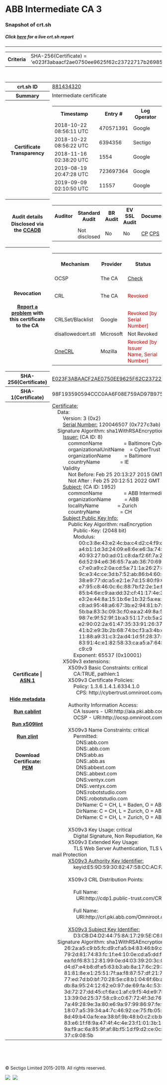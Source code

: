 # ABB Intermediate CA 3
### Snapshot of crt.sh
##### Click [here](https://crt.sh/?q=E023F3ABAACF2AE0750EE9625F62C23722717B26985210FC78E6D0F255DF4962) for a live crt.sh report

---
<!DOCTYPE HTML PUBLIC "-//W3C//DTD HTML 4.0 Transitional//EN">
<HTML>

<BODY>

<TABLE>
  <TR>
    <TH class="outer">Criteria</TH>
    <TD class="outer">SHA-256(Certificate) = 'e023f3abaacf2ae0750ee9625f62c23722717b26985210fc78e6d0f255df4962'</TD>
  </TR>
</TABLE>
<BR>
<TABLE>
  <TR>
    <TH class="outer">crt.sh ID</TH>
    <TD class="outer"><A href="?id=881434320">881434320</A></TD>
  </TR>
  <TR>
    <TH class="outer">Summary</TH>
    <TD class="outer">Intermediate certificate</TD>
  </TR>
  <TR>
    <TH class="outer">Certificate<BR>Transparency</TH>
    <TD class="outer">
<TABLE class="options" style="margin-left:0px">
  <TR>
    <TH>Timestamp</TH>
    <TH>Entry #</TH>
    <TH>Log Operator</TH>
    <TH>Log URL</TH>
  </TR>
  <TR>
    <TD>2018-10-22&nbsp; <FONT class="small">08:56:11 UTC</FONT></TD>
    <TD>470571391</TD>
    <TD>Google</TD>
    <TD>https://ct.googleapis.com/rocketeer</TD>
  </TR>
  <TR>
    <TD>2018-10-22&nbsp; <FONT class="small">08:56:22 UTC</FONT></TD>
    <TD>6394356</TD>
    <TD>Sectigo</TD>
    <TD>https://dodo.ct.comodo.com</TD>
  </TR>
  <TR>
    <TD>2018-11-16&nbsp; <FONT class="small">02:38:20 UTC</FONT></TD>
    <TD>1554</TD>
    <TD>Google</TD>
    <TD>https://ct.googleapis.com/logs/argon2022</TD>
  </TR>
  <TR>
    <TD>2019-08-19&nbsp; <FONT class="small">20:47:28 UTC</FONT></TD>
    <TD>723697364</TD>
    <TD>Google</TD>
    <TD>https://ct.googleapis.com/pilot</TD>
  </TR>
  <TR>
    <TD>2019-09-09&nbsp; <FONT class="small">02:10:50 UTC</FONT></TD>
    <TD>11557</TD>
    <TD>Google</TD>
    <TD>https://ct.googleapis.com/logs/xenon2022</TD>
  </TR>
</TABLE>
    </TD>
  </TR>
  <TR>
    <TH class="outer">Audit details<BR>
      <DIV class="small" style="padding-top:3px">Disclosed via the
        <A href="//ccadb-public.secure.force.com/mozilla/PublicAllIntermediateCerts" target="_blank">CCADB</A></DIV>
    </TH>
    <TD class="outer">
<TABLE class="options" style="margin-left:0px">
  <TR>
    <TH>Auditor</TH>
    <TH>Standard Audit</TH>
    <TH>BR Audit</TH>
    <TH>EV SSL Audit</TH>
    <TH>Documents</TH>
    <TH>CCADB</TH>
    <TH>Root Owner / Certificate</TH>
  </TR>
  <TR>
    <TD style="vertical-align:middle"></TD>
    <TD>Not disclosed    <TD>No    <TD>No    <TD>
      <A href="https://content.digicert.com/wp-content/uploads/2019/04/DigiCert_CP_v418.pdf" target="blank">CP</A>
      <A href="https://content.digicert.com/wp-content/uploads/2019/04/DigiCert_CPS_v418.pdf" target="blank">CPS</A>
    </TD>
    <TD><A href="//ccadb.force.com/0011J00001JnbPMQAZ" target="_blank">0011J00001JnbPMQAZ</A></TD>
    <TD><A href="/?id=76">DigiCert</A></TD>
  </TR>
</TABLE>
    </TD>
  </TR>
  <TR>
    <TH class="outer">Revocation<BR><BR>
      <DIV class="small" style="padding-top:3px"><A href="?id=881434320&opt=problemreporting">Report a problem</A> with<BR>this certificate to the CA</DIV></TH>
    <TD class="outer">
      <TABLE class="options" style="margin-left:0px">
        <TR>
          <TH>Mechanism</TH>
          <TH>Provider</TH>
          <TH>Status</TH>
          <TH>Revocation Date</TH>
          <TH>Last Observed in CRL</TH>
          <TH>Last Checked <SPAN style="color:#CC0000;vertical-align:middle;font-size:70%;font-weight:normal">(Error)</SPAN></TH>
        </TR>
        <TR>
          <TD>OCSP</TD>
          <TD>The CA</TD>
          <TD><A href="?id=881434320&opt=ocsp">Check</A></TD>
          <TD><SPAN style="color:#888888">?</SPAN></TD>
          <TD><SPAN style="color:#888888">n/a</SPAN></TD>
          <TD><SPAN style="color:#888888">?</SPAN></TD>
        </TR>
        <TR>
          <TD>CRL</TD>
          <TD>The CA</TD>
          <TD><SPAN style="color:#CC0000">Revoked</SPAN></TD><TD>2018-10-25&nbsp; <FONT class="small">22:54:08 UTC</FONT></TD><TD>2019-11-27&nbsp; <FONT class="small">00:33:19 UTC</FONT></TD><TD>2019-12-04&nbsp; <FONT class="small">20:05:09 UTC</FONT></TD>
        </TR>
        <TR>
          <TD>CRLSet/Blacklist</TD>
          <TD>Google</TD>
          <TD><SPAN style="color:#CC0000">Revoked [by Serial Number]</SPAN></TD>
          <TD><SPAN style="color:#888888">n/a</SPAN></TD>
          <TD><SPAN style="color:#888888">n/a</SPAN></TD>
          <TD><SPAN style="color:#888888">n/a</SPAN></TD>
        </TR>
        <TR>
          <TD>disallowedcert.stl</TD>
          <TD>Microsoft</TD>
          <TD>Not Revoked</TD>
          <TD><SPAN style="color:#888888">n/a</SPAN></TD>
          <TD><SPAN style="color:#888888">n/a</SPAN></TD>
          <TD><SPAN style="color:#888888">n/a</SPAN></TD>
        </TR>
        <TR>
          <TD><A href="/mozilla-onecrl" target="_blank">OneCRL</A></TD>
          <TD>Mozilla</TD>
          <TD><SPAN style="color:#CC0000">Revoked [by Issuer Name, Serial Number]</SPAN></TD><TD>2018-11-02&nbsp; <FONT class="small">11:49:33 UTC</FONT></TD>
          <TD><SPAN style="color:#888888">n/a</SPAN></TD>
          <TD><SPAN style="color:#888888">n/a</SPAN></TD>
        </TR>
      </TABLE>
    </TD>
  </TR>
  <TR>
    <TH class="outer">SHA-256(Certificate)</TH>
    <TD class="outer"><A href="//censys.io/certificates/e023f3abaacf2ae0750ee9625f62c23722717b26985210fc78e6d0f255df4962">E023F3ABAACF2AE0750EE9625F62C23722717B26985210FC78E6D0F255DF4962</A></TD>
  </TR>
  <TR>
    <TH class="outer">SHA-1(Certificate)</TH>
    <TD class="outer">98F193590594CCC0AA6F08E759AD97B975DF38E3</TD>
  </TR>
  <TR>
    <TH class="outer">Certificate | <A href="?asn1=881434320">ASN.1</A>
      <SPAN class="small"><BR>
      <BR><BR><A href="?id=881434320&opt=nometadata">Hide metadata</A>
      <BR><BR><A href="?id=881434320&opt=cablint">Run cablint</A>
      <BR><BR><A href="?id=881434320&opt=x509lint">Run x509lint</A>
      <BR><BR><A href="?id=881434320&opt=zlint">Run zlint</A>
      <BR><BR><BR>Download Certificate: <A href="?d=881434320">PEM</A>
      </SPAN>
    </TH>
    <TD class="text"><A href="?d=881434320">Certificate:</A><BR>&nbsp;&nbsp;&nbsp;&nbsp;Data:<BR>&nbsp;&nbsp;&nbsp;&nbsp;&nbsp;&nbsp;&nbsp;&nbsp;Version:&nbsp;3&nbsp;(0x2)<BR>&nbsp;&nbsp;&nbsp;&nbsp;&nbsp;&nbsp;&nbsp;&nbsp;<A href="?serial=0727c3ab">Serial&nbsp;Number:</A>&nbsp;120046507&nbsp;(0x727c3ab)<BR>&nbsp;&nbsp;&nbsp;&nbsp;Signature&nbsp;Algorithm:&nbsp;sha1WithRSAEncryption<BR>&nbsp;&nbsp;&nbsp;&nbsp;&nbsp;&nbsp;&nbsp;&nbsp;<A href="?caid=8">Issuer:</A> <SPAN class="small">(CA ID: 8)</SPAN><BR>&nbsp;&nbsp;&nbsp;&nbsp;&nbsp;&nbsp;&nbsp;&nbsp;&nbsp;&nbsp;&nbsp;&nbsp;commonName&nbsp;&nbsp;&nbsp;&nbsp;&nbsp;&nbsp;&nbsp;&nbsp;&nbsp;&nbsp;&nbsp;&nbsp;&nbsp;&nbsp;&nbsp;&nbsp;=&nbsp;Baltimore&nbsp;CyberTrust&nbsp;Root<BR>&nbsp;&nbsp;&nbsp;&nbsp;&nbsp;&nbsp;&nbsp;&nbsp;&nbsp;&nbsp;&nbsp;&nbsp;organizationalUnitName&nbsp;&nbsp;&nbsp;&nbsp;=&nbsp;CyberTrust<BR>&nbsp;&nbsp;&nbsp;&nbsp;&nbsp;&nbsp;&nbsp;&nbsp;&nbsp;&nbsp;&nbsp;&nbsp;organizationName&nbsp;&nbsp;&nbsp;&nbsp;&nbsp;&nbsp;&nbsp;&nbsp;&nbsp;&nbsp;=&nbsp;Baltimore<BR>&nbsp;&nbsp;&nbsp;&nbsp;&nbsp;&nbsp;&nbsp;&nbsp;&nbsp;&nbsp;&nbsp;&nbsp;countryName&nbsp;&nbsp;&nbsp;&nbsp;&nbsp;&nbsp;&nbsp;&nbsp;&nbsp;&nbsp;&nbsp;&nbsp;&nbsp;&nbsp;&nbsp;=&nbsp;IE<BR>&nbsp;&nbsp;&nbsp;&nbsp;&nbsp;&nbsp;&nbsp;&nbsp;Validity<BR>&nbsp;&nbsp;&nbsp;&nbsp;&nbsp;&nbsp;&nbsp;&nbsp;&nbsp;&nbsp;&nbsp;&nbsp;Not&nbsp;Before:&nbsp;Feb&nbsp;25&nbsp;20:13:27&nbsp;2015&nbsp;GMT<BR>&nbsp;&nbsp;&nbsp;&nbsp;&nbsp;&nbsp;&nbsp;&nbsp;&nbsp;&nbsp;&nbsp;&nbsp;Not&nbsp;After&nbsp;:&nbsp;Feb&nbsp;25&nbsp;20:12:51&nbsp;2022&nbsp;GMT<BR>&nbsp;&nbsp;&nbsp;&nbsp;&nbsp;&nbsp;&nbsp;&nbsp;<A href="?caid=1952">Subject:</A> <SPAN class="small">(CA ID: 1952)</SPAN><BR>&nbsp;&nbsp;&nbsp;&nbsp;&nbsp;&nbsp;&nbsp;&nbsp;&nbsp;&nbsp;&nbsp;&nbsp;commonName&nbsp;&nbsp;&nbsp;&nbsp;&nbsp;&nbsp;&nbsp;&nbsp;&nbsp;&nbsp;&nbsp;&nbsp;&nbsp;&nbsp;&nbsp;&nbsp;=&nbsp;ABB&nbsp;Intermediate&nbsp;CA&nbsp;3<BR>&nbsp;&nbsp;&nbsp;&nbsp;&nbsp;&nbsp;&nbsp;&nbsp;&nbsp;&nbsp;&nbsp;&nbsp;organizationName&nbsp;&nbsp;&nbsp;&nbsp;&nbsp;&nbsp;&nbsp;&nbsp;&nbsp;&nbsp;=&nbsp;ABB<BR>&nbsp;&nbsp;&nbsp;&nbsp;&nbsp;&nbsp;&nbsp;&nbsp;&nbsp;&nbsp;&nbsp;&nbsp;localityName&nbsp;&nbsp;&nbsp;&nbsp;&nbsp;&nbsp;&nbsp;&nbsp;&nbsp;&nbsp;&nbsp;&nbsp;&nbsp;&nbsp;=&nbsp;Zurich<BR>&nbsp;&nbsp;&nbsp;&nbsp;&nbsp;&nbsp;&nbsp;&nbsp;&nbsp;&nbsp;&nbsp;&nbsp;countryName&nbsp;&nbsp;&nbsp;&nbsp;&nbsp;&nbsp;&nbsp;&nbsp;&nbsp;&nbsp;&nbsp;&nbsp;&nbsp;&nbsp;&nbsp;=&nbsp;CH<BR>&nbsp;&nbsp;&nbsp;&nbsp;&nbsp;&nbsp;&nbsp;&nbsp;<A href="?spkisha256=cb82ffbc2c0bc8aad63af12d061e0a5134f7ad55089cf876f327d28fcc04c62a">Subject&nbsp;Public&nbsp;Key&nbsp;Info:</A><BR>&nbsp;&nbsp;&nbsp;&nbsp;&nbsp;&nbsp;&nbsp;&nbsp;&nbsp;&nbsp;&nbsp;&nbsp;Public&nbsp;Key&nbsp;Algorithm:&nbsp;rsaEncryption<BR>&nbsp;&nbsp;&nbsp;&nbsp;&nbsp;&nbsp;&nbsp;&nbsp;&nbsp;&nbsp;&nbsp;&nbsp;&nbsp;&nbsp;&nbsp;&nbsp;Public-Key:&nbsp;(2048&nbsp;bit)<BR>&nbsp;&nbsp;&nbsp;&nbsp;&nbsp;&nbsp;&nbsp;&nbsp;&nbsp;&nbsp;&nbsp;&nbsp;&nbsp;&nbsp;&nbsp;&nbsp;Modulus:<BR>&nbsp;&nbsp;&nbsp;&nbsp;&nbsp;&nbsp;&nbsp;&nbsp;&nbsp;&nbsp;&nbsp;&nbsp;&nbsp;&nbsp;&nbsp;&nbsp;&nbsp;&nbsp;&nbsp;&nbsp;00:c3:8e:43:e2:4c:ba:c4:d2:c4:f9:d5:a5:a4:c3:<BR>&nbsp;&nbsp;&nbsp;&nbsp;&nbsp;&nbsp;&nbsp;&nbsp;&nbsp;&nbsp;&nbsp;&nbsp;&nbsp;&nbsp;&nbsp;&nbsp;&nbsp;&nbsp;&nbsp;&nbsp;a4:b1:1d:3d:24:09:e8:6e:e6:3a:74:64:3e:5c:ae:<BR>&nbsp;&nbsp;&nbsp;&nbsp;&nbsp;&nbsp;&nbsp;&nbsp;&nbsp;&nbsp;&nbsp;&nbsp;&nbsp;&nbsp;&nbsp;&nbsp;&nbsp;&nbsp;&nbsp;&nbsp;40:93:27:b0:ad:01:c8:da:f2:6f:7a:27:e9:17:b4:<BR>&nbsp;&nbsp;&nbsp;&nbsp;&nbsp;&nbsp;&nbsp;&nbsp;&nbsp;&nbsp;&nbsp;&nbsp;&nbsp;&nbsp;&nbsp;&nbsp;&nbsp;&nbsp;&nbsp;&nbsp;6d:52:94:e6:36:65:7a:ab:36:70:69:c8:0a:13:ec:<BR>&nbsp;&nbsp;&nbsp;&nbsp;&nbsp;&nbsp;&nbsp;&nbsp;&nbsp;&nbsp;&nbsp;&nbsp;&nbsp;&nbsp;&nbsp;&nbsp;&nbsp;&nbsp;&nbsp;&nbsp;c7:e0:a9:c2:0a:cd:5a:71:1a:26:27:81:5a:d0:b4:<BR>&nbsp;&nbsp;&nbsp;&nbsp;&nbsp;&nbsp;&nbsp;&nbsp;&nbsp;&nbsp;&nbsp;&nbsp;&nbsp;&nbsp;&nbsp;&nbsp;&nbsp;&nbsp;&nbsp;&nbsp;9c:e3:4c:ce:3d:b7:52:ab:86:b4:60:c6:15:6a:bc:<BR>&nbsp;&nbsp;&nbsp;&nbsp;&nbsp;&nbsp;&nbsp;&nbsp;&nbsp;&nbsp;&nbsp;&nbsp;&nbsp;&nbsp;&nbsp;&nbsp;&nbsp;&nbsp;&nbsp;&nbsp;38:e9:77:dc:a5:e2:1e:7d:15:80:f9:6b:7c:8e:a5:<BR>&nbsp;&nbsp;&nbsp;&nbsp;&nbsp;&nbsp;&nbsp;&nbsp;&nbsp;&nbsp;&nbsp;&nbsp;&nbsp;&nbsp;&nbsp;&nbsp;&nbsp;&nbsp;&nbsp;&nbsp;e7:95:c8:46:0c:6c:88:7b:f2:2e:1e:f7:4b:9e:13:<BR>&nbsp;&nbsp;&nbsp;&nbsp;&nbsp;&nbsp;&nbsp;&nbsp;&nbsp;&nbsp;&nbsp;&nbsp;&nbsp;&nbsp;&nbsp;&nbsp;&nbsp;&nbsp;&nbsp;&nbsp;85:b4:6e:c9:aa:dd:32:cf:41:17:4e:30:eb:d3:6d:<BR>&nbsp;&nbsp;&nbsp;&nbsp;&nbsp;&nbsp;&nbsp;&nbsp;&nbsp;&nbsp;&nbsp;&nbsp;&nbsp;&nbsp;&nbsp;&nbsp;&nbsp;&nbsp;&nbsp;&nbsp;e3:2e:44:8a:15:1b:6e:1b:32:5a:ea:98:a7:4c:af:<BR>&nbsp;&nbsp;&nbsp;&nbsp;&nbsp;&nbsp;&nbsp;&nbsp;&nbsp;&nbsp;&nbsp;&nbsp;&nbsp;&nbsp;&nbsp;&nbsp;&nbsp;&nbsp;&nbsp;&nbsp;c8:ad:95:48:a6:67:3b:e2:94:81:b7:bf:7a:ff:96:<BR>&nbsp;&nbsp;&nbsp;&nbsp;&nbsp;&nbsp;&nbsp;&nbsp;&nbsp;&nbsp;&nbsp;&nbsp;&nbsp;&nbsp;&nbsp;&nbsp;&nbsp;&nbsp;&nbsp;&nbsp;5b:ba:83:3c:09:3c:f0:ea:a2:49:8a:5b:4b:b0:3e:<BR>&nbsp;&nbsp;&nbsp;&nbsp;&nbsp;&nbsp;&nbsp;&nbsp;&nbsp;&nbsp;&nbsp;&nbsp;&nbsp;&nbsp;&nbsp;&nbsp;&nbsp;&nbsp;&nbsp;&nbsp;98:7e:9f:52:9f:1b:a3:51:17:cb:5a:25:6e:60:db:<BR>&nbsp;&nbsp;&nbsp;&nbsp;&nbsp;&nbsp;&nbsp;&nbsp;&nbsp;&nbsp;&nbsp;&nbsp;&nbsp;&nbsp;&nbsp;&nbsp;&nbsp;&nbsp;&nbsp;&nbsp;e2:90:02:2a:61:47:35:33:91:26:37:29:b8:d4:b1:<BR>&nbsp;&nbsp;&nbsp;&nbsp;&nbsp;&nbsp;&nbsp;&nbsp;&nbsp;&nbsp;&nbsp;&nbsp;&nbsp;&nbsp;&nbsp;&nbsp;&nbsp;&nbsp;&nbsp;&nbsp;41:b2:e9:3b:2b:68:74:bc:f3:a3:4b:d9:10:59:16:<BR>&nbsp;&nbsp;&nbsp;&nbsp;&nbsp;&nbsp;&nbsp;&nbsp;&nbsp;&nbsp;&nbsp;&nbsp;&nbsp;&nbsp;&nbsp;&nbsp;&nbsp;&nbsp;&nbsp;&nbsp;11:88:a9:31:c3:2a:d4:1d:5f:28:37:eb:45:f2:6e:<BR>&nbsp;&nbsp;&nbsp;&nbsp;&nbsp;&nbsp;&nbsp;&nbsp;&nbsp;&nbsp;&nbsp;&nbsp;&nbsp;&nbsp;&nbsp;&nbsp;&nbsp;&nbsp;&nbsp;&nbsp;83:91:4c:e1:82:58:33:ca:a5:a7:64:81:d8:5a:74:<BR>&nbsp;&nbsp;&nbsp;&nbsp;&nbsp;&nbsp;&nbsp;&nbsp;&nbsp;&nbsp;&nbsp;&nbsp;&nbsp;&nbsp;&nbsp;&nbsp;&nbsp;&nbsp;&nbsp;&nbsp;c9:c9<BR>&nbsp;&nbsp;&nbsp;&nbsp;&nbsp;&nbsp;&nbsp;&nbsp;&nbsp;&nbsp;&nbsp;&nbsp;&nbsp;&nbsp;&nbsp;&nbsp;Exponent:&nbsp;65537&nbsp;(0x10001)<BR>&nbsp;&nbsp;&nbsp;&nbsp;&nbsp;&nbsp;&nbsp;&nbsp;X509v3&nbsp;extensions:<BR>&nbsp;&nbsp;&nbsp;&nbsp;&nbsp;&nbsp;&nbsp;&nbsp;&nbsp;&nbsp;&nbsp;&nbsp;X509v3&nbsp;Basic&nbsp;Constraints:&nbsp;critical<BR>&nbsp;&nbsp;&nbsp;&nbsp;&nbsp;&nbsp;&nbsp;&nbsp;&nbsp;&nbsp;&nbsp;&nbsp;&nbsp;&nbsp;&nbsp;&nbsp;CA:TRUE,&nbsp;pathlen:1<BR>&nbsp;&nbsp;&nbsp;&nbsp;&nbsp;&nbsp;&nbsp;&nbsp;&nbsp;&nbsp;&nbsp;&nbsp;X509v3&nbsp;Certificate&nbsp;Policies:&nbsp;<BR>&nbsp;&nbsp;&nbsp;&nbsp;&nbsp;&nbsp;&nbsp;&nbsp;&nbsp;&nbsp;&nbsp;&nbsp;&nbsp;&nbsp;&nbsp;&nbsp;Policy:&nbsp;1.3.6.1.4.1.6334.1.0<BR>&nbsp;&nbsp;&nbsp;&nbsp;&nbsp;&nbsp;&nbsp;&nbsp;&nbsp;&nbsp;&nbsp;&nbsp;&nbsp;&nbsp;&nbsp;&nbsp;&nbsp;&nbsp;CPS:&nbsp;http://cybertrust.omniroot.com/repository.cfm<BR><BR>&nbsp;&nbsp;&nbsp;&nbsp;&nbsp;&nbsp;&nbsp;&nbsp;&nbsp;&nbsp;&nbsp;&nbsp;Authority&nbsp;Information&nbsp;Access:&nbsp;<BR>&nbsp;&nbsp;&nbsp;&nbsp;&nbsp;&nbsp;&nbsp;&nbsp;&nbsp;&nbsp;&nbsp;&nbsp;&nbsp;&nbsp;&nbsp;&nbsp;CA&nbsp;Issuers&nbsp;-&nbsp;URI:http://aia.pki.abb.com/Omniroot.crt<BR>&nbsp;&nbsp;&nbsp;&nbsp;&nbsp;&nbsp;&nbsp;&nbsp;&nbsp;&nbsp;&nbsp;&nbsp;&nbsp;&nbsp;&nbsp;&nbsp;OCSP&nbsp;-&nbsp;URI:http://ocsp.omniroot.com/baltimoreroot<BR><BR>&nbsp;&nbsp;&nbsp;&nbsp;&nbsp;&nbsp;&nbsp;&nbsp;&nbsp;&nbsp;&nbsp;&nbsp;X509v3&nbsp;Name&nbsp;Constraints:&nbsp;critical<BR>&nbsp;&nbsp;&nbsp;&nbsp;&nbsp;&nbsp;&nbsp;&nbsp;&nbsp;&nbsp;&nbsp;&nbsp;&nbsp;&nbsp;&nbsp;&nbsp;Permitted:<BR>&nbsp;&nbsp;&nbsp;&nbsp;&nbsp;&nbsp;&nbsp;&nbsp;&nbsp;&nbsp;&nbsp;&nbsp;&nbsp;&nbsp;&nbsp;&nbsp;&nbsp;&nbsp;DNS:abb.com<BR>&nbsp;&nbsp;&nbsp;&nbsp;&nbsp;&nbsp;&nbsp;&nbsp;&nbsp;&nbsp;&nbsp;&nbsp;&nbsp;&nbsp;&nbsp;&nbsp;&nbsp;&nbsp;DNS:.abb.com<BR>&nbsp;&nbsp;&nbsp;&nbsp;&nbsp;&nbsp;&nbsp;&nbsp;&nbsp;&nbsp;&nbsp;&nbsp;&nbsp;&nbsp;&nbsp;&nbsp;&nbsp;&nbsp;DNS:abb.as<BR>&nbsp;&nbsp;&nbsp;&nbsp;&nbsp;&nbsp;&nbsp;&nbsp;&nbsp;&nbsp;&nbsp;&nbsp;&nbsp;&nbsp;&nbsp;&nbsp;&nbsp;&nbsp;DNS:.abb.as<BR>&nbsp;&nbsp;&nbsp;&nbsp;&nbsp;&nbsp;&nbsp;&nbsp;&nbsp;&nbsp;&nbsp;&nbsp;&nbsp;&nbsp;&nbsp;&nbsp;&nbsp;&nbsp;DNS:abbext.com<BR>&nbsp;&nbsp;&nbsp;&nbsp;&nbsp;&nbsp;&nbsp;&nbsp;&nbsp;&nbsp;&nbsp;&nbsp;&nbsp;&nbsp;&nbsp;&nbsp;&nbsp;&nbsp;DNS:.abbext.com<BR>&nbsp;&nbsp;&nbsp;&nbsp;&nbsp;&nbsp;&nbsp;&nbsp;&nbsp;&nbsp;&nbsp;&nbsp;&nbsp;&nbsp;&nbsp;&nbsp;&nbsp;&nbsp;DNS:ventyx.com<BR>&nbsp;&nbsp;&nbsp;&nbsp;&nbsp;&nbsp;&nbsp;&nbsp;&nbsp;&nbsp;&nbsp;&nbsp;&nbsp;&nbsp;&nbsp;&nbsp;&nbsp;&nbsp;DNS:.ventyx.com<BR>&nbsp;&nbsp;&nbsp;&nbsp;&nbsp;&nbsp;&nbsp;&nbsp;&nbsp;&nbsp;&nbsp;&nbsp;&nbsp;&nbsp;&nbsp;&nbsp;&nbsp;&nbsp;DNS:robotstudio.com<BR>&nbsp;&nbsp;&nbsp;&nbsp;&nbsp;&nbsp;&nbsp;&nbsp;&nbsp;&nbsp;&nbsp;&nbsp;&nbsp;&nbsp;&nbsp;&nbsp;&nbsp;&nbsp;DNS:.robotstudio.com<BR>&nbsp;&nbsp;&nbsp;&nbsp;&nbsp;&nbsp;&nbsp;&nbsp;&nbsp;&nbsp;&nbsp;&nbsp;&nbsp;&nbsp;&nbsp;&nbsp;&nbsp;&nbsp;DirName:&nbsp;C&nbsp;=&nbsp;CH,&nbsp;L&nbsp;=&nbsp;Baden,&nbsp;O&nbsp;=&nbsp;ABB&nbsp;Information&nbsp;Systems&nbsp;Ltd.<BR>&nbsp;&nbsp;&nbsp;&nbsp;&nbsp;&nbsp;&nbsp;&nbsp;&nbsp;&nbsp;&nbsp;&nbsp;&nbsp;&nbsp;&nbsp;&nbsp;&nbsp;&nbsp;DirName:&nbsp;C&nbsp;=&nbsp;CH,&nbsp;L&nbsp;=&nbsp;Zurich,&nbsp;O&nbsp;=&nbsp;ABB&nbsp;Technology&nbsp;Ltd.<BR>&nbsp;&nbsp;&nbsp;&nbsp;&nbsp;&nbsp;&nbsp;&nbsp;&nbsp;&nbsp;&nbsp;&nbsp;&nbsp;&nbsp;&nbsp;&nbsp;&nbsp;&nbsp;DirName:&nbsp;C&nbsp;=&nbsp;CH,&nbsp;L&nbsp;=&nbsp;Zurich,&nbsp;O&nbsp;=&nbsp;ABB<BR><BR>&nbsp;&nbsp;&nbsp;&nbsp;&nbsp;&nbsp;&nbsp;&nbsp;&nbsp;&nbsp;&nbsp;&nbsp;X509v3&nbsp;Key&nbsp;Usage:&nbsp;critical<BR>&nbsp;&nbsp;&nbsp;&nbsp;&nbsp;&nbsp;&nbsp;&nbsp;&nbsp;&nbsp;&nbsp;&nbsp;&nbsp;&nbsp;&nbsp;&nbsp;Digital&nbsp;Signature,&nbsp;Non&nbsp;Repudiation,&nbsp;Key&nbsp;Encipherment,&nbsp;Certificate&nbsp;Sign,&nbsp;CRL&nbsp;Sign<BR>&nbsp;&nbsp;&nbsp;&nbsp;&nbsp;&nbsp;&nbsp;&nbsp;&nbsp;&nbsp;&nbsp;&nbsp;X509v3&nbsp;Extended&nbsp;Key&nbsp;Usage:&nbsp;<BR>&nbsp;&nbsp;&nbsp;&nbsp;&nbsp;&nbsp;&nbsp;&nbsp;&nbsp;&nbsp;&nbsp;&nbsp;&nbsp;&nbsp;&nbsp;&nbsp;TLS&nbsp;Web&nbsp;Server&nbsp;Authentication,&nbsp;TLS&nbsp;Web&nbsp;Client&nbsp;Authentication,&nbsp;Code&nbsp;Signing,&nbsp;E-mail&nbsp;Protection<BR>&nbsp;&nbsp;&nbsp;&nbsp;&nbsp;&nbsp;&nbsp;&nbsp;&nbsp;&nbsp;&nbsp;&nbsp;<A href="?ski=e59d5930824758ccacfa085436867b3ab5044df0">X509v3&nbsp;Authority&nbsp;Key&nbsp;Identifier:</A><BR>&nbsp;&nbsp;&nbsp;&nbsp;&nbsp;&nbsp;&nbsp;&nbsp;&nbsp;&nbsp;&nbsp;&nbsp;&nbsp;&nbsp;&nbsp;&nbsp;keyid:E5:9D:59:30:82:47:58:CC:AC:FA:08:54:36:86:7B:3A:B5:04:4D:F0<BR><BR>&nbsp;&nbsp;&nbsp;&nbsp;&nbsp;&nbsp;&nbsp;&nbsp;&nbsp;&nbsp;&nbsp;&nbsp;X509v3&nbsp;CRL&nbsp;Distribution&nbsp;Points:&nbsp;<BR><BR>&nbsp;&nbsp;&nbsp;&nbsp;&nbsp;&nbsp;&nbsp;&nbsp;&nbsp;&nbsp;&nbsp;&nbsp;&nbsp;&nbsp;&nbsp;&nbsp;Full&nbsp;Name:<BR>&nbsp;&nbsp;&nbsp;&nbsp;&nbsp;&nbsp;&nbsp;&nbsp;&nbsp;&nbsp;&nbsp;&nbsp;&nbsp;&nbsp;&nbsp;&nbsp;&nbsp;&nbsp;URI:http://cdp1.public-trust.com/CRL/Omniroot2025.crl<BR><BR>&nbsp;&nbsp;&nbsp;&nbsp;&nbsp;&nbsp;&nbsp;&nbsp;&nbsp;&nbsp;&nbsp;&nbsp;&nbsp;&nbsp;&nbsp;&nbsp;Full&nbsp;Name:<BR>&nbsp;&nbsp;&nbsp;&nbsp;&nbsp;&nbsp;&nbsp;&nbsp;&nbsp;&nbsp;&nbsp;&nbsp;&nbsp;&nbsp;&nbsp;&nbsp;&nbsp;&nbsp;URI:http://crl.pki.abb.com/Omniroot.crl<BR><BR>&nbsp;&nbsp;&nbsp;&nbsp;&nbsp;&nbsp;&nbsp;&nbsp;&nbsp;&nbsp;&nbsp;&nbsp;<A href="?ski=d3cbd4d244758a17295ec6d7f403dbb26bb40c3a">X509v3&nbsp;Subject&nbsp;Key&nbsp;Identifier:</A><BR>&nbsp;&nbsp;&nbsp;&nbsp;&nbsp;&nbsp;&nbsp;&nbsp;&nbsp;&nbsp;&nbsp;&nbsp;&nbsp;&nbsp;&nbsp;&nbsp;D3:CB:D4:D2:44:75:8A:17:29:5E:C6:D7:F4:03:DB:B2:6B:B4:0C:3A<BR>&nbsp;&nbsp;&nbsp;&nbsp;Signature&nbsp;Algorithm:&nbsp;sha1WithRSAEncryption<BR>&nbsp;&nbsp;&nbsp;&nbsp;&nbsp;&nbsp;&nbsp;&nbsp;&nbsp;26:2a:a5:c9:b5:fc:d9:cf:a5:b4:83:46:b9:ca:87:b8:e2:d4:<BR>&nbsp;&nbsp;&nbsp;&nbsp;&nbsp;&nbsp;&nbsp;&nbsp;&nbsp;79:2d:81:74:83:fc:1f:e4:10:0e:cd:a5:dd:fa:93:9b:9b:f1:<BR>&nbsp;&nbsp;&nbsp;&nbsp;&nbsp;&nbsp;&nbsp;&nbsp;&nbsp;ea:fd:f6:83:12:81:99:0e:d4:03:39:20:3c:0d:fd:65:da:47:<BR>&nbsp;&nbsp;&nbsp;&nbsp;&nbsp;&nbsp;&nbsp;&nbsp;&nbsp;d4:d7:e4:b8:df:e5:63:b3:ab:8a:17:6c:29:30:cd:d4:67:39:<BR>&nbsp;&nbsp;&nbsp;&nbsp;&nbsp;&nbsp;&nbsp;&nbsp;&nbsp;81:81:8e:e1:25:51:7f:aa:f8:87:57:df:21:7f:c3:28:82:24:<BR>&nbsp;&nbsp;&nbsp;&nbsp;&nbsp;&nbsp;&nbsp;&nbsp;&nbsp;77:ed:7d:b0:bf:70:28:5e:c8:b1:04:6f:6b:a2:8e:00:3c:d5:<BR>&nbsp;&nbsp;&nbsp;&nbsp;&nbsp;&nbsp;&nbsp;&nbsp;&nbsp;db:8a:95:24:12:62:e0:97:de:69:fa:4c:53:55:15:3f:06:ca:<BR>&nbsp;&nbsp;&nbsp;&nbsp;&nbsp;&nbsp;&nbsp;&nbsp;&nbsp;3d:72:27:dd:45:cf:6a:c1:af:c9:f5:4d:e9:7b:82:46:db:a2:<BR>&nbsp;&nbsp;&nbsp;&nbsp;&nbsp;&nbsp;&nbsp;&nbsp;&nbsp;13:39:0d:25:37:58:c9:c0:67:72:4f:3d:76:b1:c6:ca:c3:49:<BR>&nbsp;&nbsp;&nbsp;&nbsp;&nbsp;&nbsp;&nbsp;&nbsp;&nbsp;7a:49:28:9e:3a:80:e6:9a:97:99:86:97:fe:fc:37:7c:47:f1:<BR>&nbsp;&nbsp;&nbsp;&nbsp;&nbsp;&nbsp;&nbsp;&nbsp;&nbsp;18:07:a5:39:34:a4:7c:46:92:ce:75:fb:05:fe:9f:c3:aa:28:<BR>&nbsp;&nbsp;&nbsp;&nbsp;&nbsp;&nbsp;&nbsp;&nbsp;&nbsp;8d:49:b4:0a:fe:ea:38:bf:9b:48:b0:c2:cb:b0:67:90:8a:22:<BR>&nbsp;&nbsp;&nbsp;&nbsp;&nbsp;&nbsp;&nbsp;&nbsp;&nbsp;83:e6:1f:f8:9a:47:4f:4c:4e:23:f1:01:3b:13:2e:1b:f4:9b:<BR>&nbsp;&nbsp;&nbsp;&nbsp;&nbsp;&nbsp;&nbsp;&nbsp;&nbsp;9a:f9:ac:6a:85:9f:af:8b:f5:1d:f9:d2:ce:0c:a2:64:36:67:<BR>&nbsp;&nbsp;&nbsp;&nbsp;&nbsp;&nbsp;&nbsp;&nbsp;&nbsp;37:c9:08:5b<BR>    </TD>
  </TR>
</TABLE>

  <BR><BR><BR>

  <P class="copyright">&copy; Sectigo Limited 2015-2019. All rights reserved.</P>
  <DIV>
    <A href="https://sectigo.com/"><IMG src="/sectigo_s.png"></A>
    &nbsp;<A href="https://github.com/crtsh"><IMG src="/GitHub-Mark-32px.png"></A>
  </DIV>
</BODY>
</HTML>
